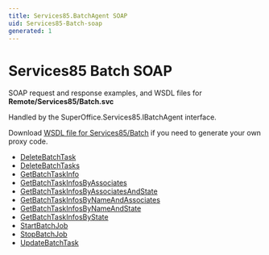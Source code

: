 ```yaml
---
title: Services85.BatchAgent SOAP
uid: Services85-Batch-soap
generated: 1
---
```


# Services85 Batch SOAP

SOAP request and response examples, and WSDL files for **Remote/Services85/Batch.svc**

Handled by the <see cref="T:SuperOffice.Services85.IBatchAgent">SuperOffice.Services85.IBatchAgent</see> interface.

Download [WSDL file for Services85/Batch](../Services85-Batch.md) if you need to generate your own proxy code.

* [DeleteBatchTask](DeleteBatchTask.md)
* [DeleteBatchTasks](DeleteBatchTasks.md)
* [GetBatchTaskInfo](GetBatchTaskInfo.md)
* [GetBatchTaskInfosByAssociates](GetBatchTaskInfosByAssociates.md)
* [GetBatchTaskInfosByAssociatesAndState](GetBatchTaskInfosByAssociatesAndState.md)
* [GetBatchTaskInfosByNameAndAssociates](GetBatchTaskInfosByNameAndAssociates.md)
* [GetBatchTaskInfosByNameAndState](GetBatchTaskInfosByNameAndState.md)
* [GetBatchTaskInfosByState](GetBatchTaskInfosByState.md)
* [StartBatchJob](StartBatchJob.md)
* [StopBatchJob](StopBatchJob.md)
* [UpdateBatchTask](UpdateBatchTask.md)
